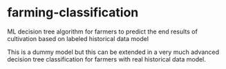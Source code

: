 # farming-classification
ML decision tree algorithm for farmers to predict the end results of cultivation based on labeled historical data model

This is a dummy model but this can be extended in a very much advanced decision tree classification for farmers with real historical data model.
